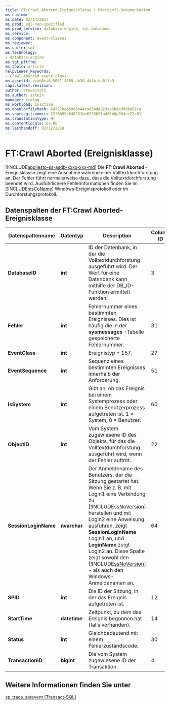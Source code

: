 ```yaml
---
title: FT:Crawl Aborted-Ereignisklasse | Microsoft-Dokumentation
ms.custom: 
ms.date: 03/14/2017
ms.prod: sql-non-specified
ms.prod_service: database-engine, sql-database
ms.service: 
ms.component: event-classes
ms.reviewer: 
ms.suite: sql
ms.technology:
- database-engine
ms.tgt_pltfrm: 
ms.topic: article
helpviewer_keywords:
- Crawl Aborted event class
ms.assetid: eead8ea6-5051-4689-ab30-4dfbfda01fb9
caps.latest.revision: 
author: stevestein
ms.author: sstein
manager: craigg
ms.workload: Inactive
ms.openlocfilehash: 647278ea5005e44cad54d4023ae3bacdd9b061ca
ms.sourcegitcommit: 37f0b59e648251be673389fa486b0a984ce22c81
ms.translationtype: HT
ms.contentlocale: de-DE
ms.lasthandoff: 02/12/2018
---
```

# <a name="ftcrawl-aborted-event-class"></a>FT:Crawl Aborted (Ereignisklasse)
[!INCLUDE[appliesto-ss-asdb-xxxx-xxx-md](../../includes/appliesto-ss-asdb-xxxx-xxx-md.md)]
Die **FT:Crawl Aborted** -Ereignisklasse zeigt eine Ausnahme während einer Volltextdurchforstung an. Der Fehler führt normalerweise dazu, dass die Volltextdurchforstung beendet wird. Ausführlichere Fehlerinformationen finden Sie im [!INCLUDE[msCoName](../../includes/msconame-md.md)] Windows-Ereignisprotokoll oder im Durchforstungsprotokoll.  
  
## <a name="ftcrawl-aborted-event-class-data-columns"></a>Datenspalten der FT:Crawl Aborted-Ereignisklasse  
  
|Datenspaltenname|Datentyp|Description|Column ID|Filterbar|  
|----------------------|---------------|-----------------|---------------|----------------|  
|**DatabaseID**|**int**|ID der Datenbank, in der die Volltextdurchforstung ausgeführt wird. Der Wert für eine Datenbank kann mithilfe der DB_ID-Funktion ermittelt werden.|3|ja|  
|**Fehler**|**int**|Fehlernummer eines bestimmten Ereignisses. Dies ist häufig die in der **sysmessages** -Tabelle gespeicherte Fehlernummer.|31|ja|  
|**EventClass**|**int**|Ereignistyp = 157.|27|nein|  
|**EventSequence**|**int**|Sequenz eines bestimmten Ereignisses innerhalb der Anforderung.|51|nein|  
|**IsSystem**|**int**|Gibt an, ob das Ereignis bei einem Systemprozess oder einem Benutzerprozess aufgetreten ist. 1 = System, 0 = Benutzer.|60|ja|  
|**ObjectID**|**int**|Vom System zugewiesene ID des Objekts, für das die Volltextdurchforstung ausgeführt wird, wenn der Fehler auftritt.|22|ja|  
|**SessionLoginName**|**nvarchar**|Der Anmeldename des Benutzers, der die Sitzung gestartet hat. Wenn Sie z. B. mit Login1 eine Verbindung zu [!INCLUDE[ssNoVersion](../../includes/ssnoversion-md.md)] herstellen und mit Login2 eine Anweisung ausführen, zeigt **SessionLoginName** Login1 an, und **LoginName** zeigt Login2 an. Diese Spalte zeigt sowohl den [!INCLUDE[ssNoVersion](../../includes/ssnoversion-md.md)] - als auch den Windows-Anmeldenamen an.|64|ja|  
|**SPID**|**int**|Die ID der Sitzung, in der das Ereignis aufgetreten ist.|12|ja|  
|**StartTime**|**datetime**|Zeitpunkt, zu dem das Ereignis begonnen hat (falls vorhanden).|14|ja|  
|**Status**|**int**|Gleichbedeutend mit einem Fehlerzustandscode.|30|ja|  
|**TransactionID**|**bigint**|Die vom System zugewiesene ID der Transaktion.|4|ja|  
  
## <a name="see-also"></a>Weitere Informationen finden Sie unter  
 [sp_trace_setevent &#40;Transact-SQL&#41;](../../relational-databases/system-stored-procedures/sp-trace-setevent-transact-sql.md)  
  
  
